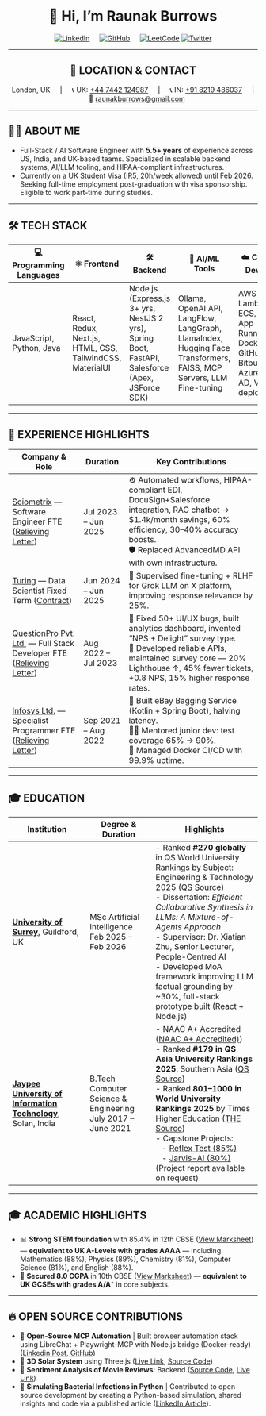 <div align="center">

# 👋 Hi, I’m Raunak Burrows

[![LinkedIn](https://img.shields.io/badge/-LinkedIn-blue?style=flat-square&logo=linkedin)](https://linkedin.com/in/raunak-burrows) &nbsp;&nbsp;&nbsp;
[![GitHub](https://img.shields.io/badge/-GitHub-black?style=flat-square&logo=github)](https://github.com/burrows99) &nbsp;&nbsp;&nbsp;
[![LeetCode](https://img.shields.io/badge/-LeetCode-FFA116?style=flat-square&logo=leetcode)](https://leetcode.com/u/raunakburrows/)
[![Twitter](https://img.shields.io/badge/-Twitter-1DA1F2?style=flat-square&logo=twitter)](https://x.com/burrows_raunak)

---

## 📍 LOCATION & CONTACT

London, UK &nbsp;&nbsp;&nbsp; | &nbsp;&nbsp;&nbsp; 📞 UK: [+44 7442 124987](tel:+447442124987) &nbsp;&nbsp;&nbsp; | &nbsp;&nbsp;&nbsp; 📞 IN: [+91 8219 486037](tel:+918219486037) &nbsp;&nbsp;&nbsp; | &nbsp;&nbsp;&nbsp; 📧 raunakburrows@gmail.com

</div>

---

## 👨‍💻 ABOUT ME

- Full-Stack / AI Software Engineer with **5.5+ years** of experience across US, India, and UK-based teams. Specialized in scalable backend systems, AI/LLM tooling, and HIPAA-compliant infrastructures.
- Currently on a UK Student Visa (IR5, 20h/week allowed)
until Feb 2026. Seeking full-time employment post-graduation with visa sponsorship. Eligible to work part-time during studies.

---

## 🛠️ TECH STACK

| 💻 Programming Languages | ⚛️ Frontend                                               | 🛠️ Backend                                                                                     | 🤖 AI/ML Tools                                                                                                      | ☁️ Cloud / DevOps                                                                                          | 🗄️ Databases              | 🧩 Integrations & APIs                           |
| ------------------------ | --------------------------------------------------------- | ----------------------------------------------------------------------------------------------- | ------------------------------------------------------------------------------------------------------------------- | ---------------------------------------------------------------------------------------------------------- | -------------------------- | ------------------------------------------------ |
| JavaScript, Python, Java | React, Redux, Next.js, HTML, CSS, TailwindCSS, MaterialUI | Node.js (Express.js 3+ yrs, NestJS 2 yrs), Spring Boot, FastAPI, Salesforce (Apex, JSForce SDK) | Ollama, OpenAI API, LangFlow, LangGraph, LlamaIndex, Hugging Face Transformers, FAISS, MCP Servers, LLM Fine-tuning | AWS (EC2, Lambda, ECS, EKS, App Runner), Docker, Git, GitHub, Bitbucket, Azure Entra AD, Vercel deployment | PostgreSQL, MySQL, MongoDB | Salesforce, DocuSign API, Stripe, UPI, Bitbucket |


---

## 💼 EXPERIENCE HIGHLIGHTS

| Company & Role                                                                                          | Duration                  | Key Contributions                                                                                                                                                                                                                       |
|-------------------------------------------------------------------------------------------------------|---------------------------|----------------------------------------------------------------------------------------------------------------------------------------------------------------------------------------------------------------------------------------|
| [Sciometrix](https://sciometrix.com) — Software Engineer FTE ([Relieving Letter](https://drive.google.com/file/d/1WErbs1nSxd4TZe9UdrtndT9MPEUpNMDx/view?usp=sharing))                                           | Jul 2023 – Jun 2025       | ⚙️ Automated workflows, HIPAA-compliant EDI, DocuSign+Salesforce integration, RAG chatbot → $1.4k/month savings, 60% efficiency, 30–40% accuracy boosts.<br>🛡️ Replaced AdvancedMD API with own infrastructure.                         |
| [Turing](https://www.turing.com) — Data Scientist Fixed Term ([Contract](https://drive.google.com/file/d/1EBKaDMB8TcWLxmiMYF_yCYTSOFIZ9ZHV/view?usp=sharing))                                           | Jun 2024 – Jun 2025       | 🤖 Supervised fine-tuning + RLHF for Grok LLM on X platform, improving response relevance by 25%.                                                                                                                                       |
| [QuestionPro Pvt. Ltd.](https://www.questionpro.com) — Full Stack Developer FTE ([Relieving Letter](https://drive.google.com/file/d/1ChjryCJHe-3Ys25Nx1F5otmmPbVx6yQ9/view?usp=sharing))                        | Aug 2022 – Jul 2023       | 🐞 Fixed 50+ UI/UX bugs, built analytics dashboard, invented “NPS + Delight” survey type.<br>🔗 Developed reliable APIs, maintained survey core — 20% Lighthouse ↑, 45% fewer tickets, +0.8 NPS, 15% higher response rates.              |
| [Infosys Ltd.](https://www.infosys.com) — Specialist Programmer FTE ([Relieving Letter](https://drive.google.com/file/d/1zaYFpfwA60RScM3I1pGkZFvuGVs8_klR/view?usp=sharing))                                    | Sep 2021 – Aug 2022       | 🚀 Built eBay Bagging Service (Kotlin + Spring Boot), halving latency.<br>🧑‍🏫 Mentored junior dev: test coverage 65% → 90%.<br>🐳 Managed Docker CI/CD with 99.9% uptime.                                                                   |

---

## 🎓 EDUCATION

| Institution                                                                              | Degree & Duration                                              | Highlights                                                                                                                                                                                                                                                                                                                                                                                                                                                                                                                                                                                                                                                       |
| ---------------------------------------------------------------------------------------- | -------------------------------------------------------------- | ---------------------------------------------------------------------------------------------------------------------------------------------------------------------------------------------------------------------------------------------------------------------------------------------------------------------------------------------------------------------------------------------------------------------------------------------------------------------------------------------------------------------------------------------------------------------------------------------------------------------------------------------------------------- |
| **[University of Surrey](https://www.surrey.ac.uk/)**, Guildford, UK                     | MSc Artificial Intelligence<br>Feb 2025 – Feb 2026             | - Ranked **#270 globally** in QS World University Rankings by Subject: Engineering & Technology 2025 ([QS Source](https://www.topuniversities.com/university-subject-rankings/engineering-technology?search=University%20of%20Surrey))<br>- Dissertation: *Efficient Collaborative Synthesis in LLMs: A Mixture-of-Agents Approach*<br>- Supervisor: Dr. Xiatian Zhu, Senior Lecturer, People-Centred AI<br>- Developed MoA framework improving LLM factual grounding by \~30%, full-stack prototype built (React + Node.js) |
| **[Jaypee University of Information Technology](https://www.juit.ac.in/)**, Solan, India | B.Tech Computer Science & Engineering<br>July 2017 – June 2021 | - NAAC A+ Accredited ([NAAC A+ Accredited)](https://www.juit.ac.in/rankings-and-recognitions))<br>- Ranked **#179 in QS Asia University Rankings 2025**: Southern Asia ([QS Source](https://www.juit.ac.in/rankings-and-recognitions))<br>- Ranked **801–1000 in World University Rankings 2025** by Times Higher Education ([THE Source](https://www.juit.ac.in/rankings-and-recognitions))<br>- Capstone Projects:<br>    - [Reflex Test (85%)](https://github.com/burrows99/reflex-test)<br>    - [Jarvis-AI (80%)](https://github.com/burrows99/jarvis-ai) (Project report available on request)                                                            |


---


## 🎓 ACADEMIC HIGHLIGHTS

- 📊 **Strong STEM foundation** with 85.4% in 12th CBSE ([View Marksheet](https://drive.google.com/file/d/1P5O4wUi1EOmlxBjI9EyUuRhPeSHD_7ZY/view)) — **equivalent to UK A-Levels with grades AAAA** — including Mathematics (88%), Physics (89%), Chemistry (81%), Computer Science (81%), and English (88%).  
- 🎯 **Secured 8.0 CGPA** in 10th CBSE ([View Marksheet](https://drive.google.com/file/d/1Er4Xx8Kq_pB38X3aZjh5Nc9xO2nprPGs/view)) — **equivalent to UK GCSEs with grades A/A⁺** in core subjects.

---

## 🔥 OPEN SOURCE CONTRIBUTIONS

- 🤖 **Open-Source MCP Automation** | Built browser automation stack using LibreChat + Playwright-MCP with Node.js bridge (Docker-ready) ([Linkedin Post](https://www.linkedin.com/feed/update/urn:li:activity:7356798113082224642/), [GitHub](https://github.com/burrows99/LibreChat))
- 🌌 **3D Solar System** using Three.js ([Live Link](https://solar-system-engine.onrender.com/), [Source Code](https://github.com/burrows99/solar_system))  
- 🎥 **Sentiment Analysis of Movie Reviews**: Backend ([Source Code](https://github.com/burrows99/elastiq-backend), [Live Link](https://elastiq-backend.onrender.com/))  
- 🦠 **Simulating Bacterial Infections in Python** | Contributed to open-source development by creating a Python-based simulation, shared insights and code via a published article ([LinkedIn Article](https://www.linkedin.com/pulse/simulating-bacterial-infections-python-my-experience-surrey-burrows-xsuwf/?trackingId=Okbck%2FvgRxm0bm6e2Nc6Nw%3D%3D)).
